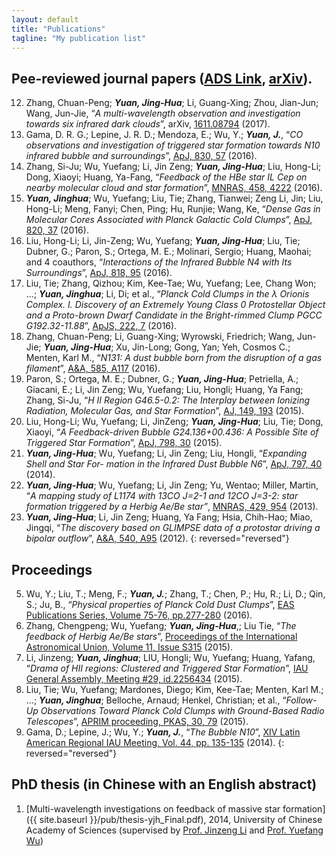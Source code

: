 ```yaml
---
layout: default
title: "Publications"
tagline: "My publication list"
---
```


## Pee-reviewed journal papers ([ADS Link](http://adsabs.harvard.edu/cgi-bin/nph-abs_connect?library&libname=Jinghua+Yuan&libid=4f88e404d4), [arXiv](http://arxiv.org/find/all/1/OR+au:+Yuan_Jinghua+au:+Yuan_Jing_Hua/0/1/0/all/0/1)). 

12. Zhang, Chuan-Peng; ***Yuan, Jing-Hua***; Li, Guang-Xing; Zhou, Jian-Jun; Wang, Jun-Jie, “*A multi-wavelength observation and investigation towards six infrared dark clouds*”, arXiv, [1611.08794](http://adsabs.harvard.edu/abs/2016arXiv161108794Z) (2017).11. Gama, D. R. G.; Lepine, J. R. D.; Mendoza, E.; Wu, Y.; ***Yuan, J.***, “*CO observations and investigation of triggered star formation towards N10 infrared bubble and surroundings*”, [ApJ, 830, 57](http://adsabs.harvard.edu/abs/2016ApJ...830...57G) (2016).10. Zhang, Si-Ju; Wu, Yuefang; Li, Jin Zeng; ***Yuan, Jing-Hua***; Liu, Hong-Li; Dong, Xiaoyi; Huang, Ya-Fang, “*Feedback of the HBe star IL Cep on nearby molecular cloud and star formation*”, [MNRAS, 458, 4222](http://adsabs.harvard.edu/abs/2016MNRAS.458.4222Z) (2016).9. ***Yuan, Jinghua***; Wu, Yuefang; Liu, Tie; Zhang, Tianwei; Zeng Li, Jin; Liu, Hong-Li; Meng, Fanyi; Chen, Ping; Hu, Runjie; Wang, Ke, “*Dense Gas in Molecular Cores Associated with Planck Galactic Cold Clumps*”, [ApJ, 820, 37](http://adsabs.harvard.edu/abs/2016ApJ...820...37Y) (2016).8. Liu, Hong-Li; Li, Jin-Zeng; Wu, Yuefang; ***Yuan, Jing-Hua***; Liu, Tie; Dubner, G.; Paron, S.; Ortega, M. E.; Molinari, Sergio; Huang, Maohai; and 4 coauthors, “*Interactions of the Infrared Bubble N4 with Its Surroundings*”, [ApJ, 818, 95](http://adsabs.harvard.edu/abs/2016ApJ...818...95L) (2016).7. Liu, Tie; Zhang, Qizhou; Kim, Kee-Tae; Wu, Yuefang; Lee, Chang Won; ...; ***Yuan, Jinghua***; Li, Di; et al., “*Planck Cold Clumps in the λ Orionis Complex. I. Discovery of an Extremely Young Class 0 Protostellar Object and a Proto-brown Dwarf Candidate in the Bright-rimmed Clump PGCC G192.32-11.88*”, [ApJS, 222, 7](http://adsabs.harvard.edu/abs/2016ApJS..222....7L) (2016).6. Zhang, Chuan-Peng; Li, Guang-Xing; Wyrowski, Friedrich; Wang, Jun-Jie; ***Yuan, Jing-Hua***; Xu, Jin-Long; Gong, Yan; Yeh, Cosmos C.; Menten, Karl M., “*N131: A dust bubble born from the disruption of a gas filament*”, [A&A, 585, A117](http://adsabs.harvard.edu/abs/2016A%26A...585A.117Z) (2016).5. Paron, S.; Ortega, M. E.; Dubner, G.; ***Yuan, Jing-Hua***; Petriella, A.; Giacani, E.; Li, Jin Zeng; Wu, Yuefang; Liu, Hongli; Huang, Ya Fang; Zhang, Si-Ju, “*H II Region G46.5-0.2: The Interplay between Ionizing Radiation, Molecular Gas, and Star Formation*”, [AJ, 149, 193](http://adsabs.harvard.edu/abs/2015AJ....149..193P)(2015).4. Liu, Hong-Li; Wu, Yuefang; Li, JinZeng; ***Yuan, Jing-Hua***; Liu, Tie; Dong, Xiaoyi, “*A Feedback-driven Bubble G24.136+00.436: A Possible Site of Triggered Star Formation*”, [ApJ, 798, 30](http://adsabs.harvard.edu/abs/2015ApJ...798...30L) (2015).
3. ***Yuan, Jing-Hua***; Wu, Yuefang; Li, Jin Zeng; Liu, Hongli, “*Expanding Shell and Star For- mation in the Infrared Dust Bubble N6*”, [ApJ, 797, 40](http://adsabs.harvard.edu/abs/2014ApJ...797...40Y) (2014).2. ***Yuan, Jing-Hua***; Wu, Yuefang; Li, Jin Zeng; Yu, Wentao; Miller, Martin, “*A mapping study of L1174 with 13CO J=2-1 and 12CO J=3-2: star formation triggered by a Herbig Ae/Be star”*, [MNRAS, 429, 954](http://adsabs.harvard.edu/abs/2013MNRAS.429..954Y) (2013).1. ***Yuan, Jing-Hua***; Li, Jin Zeng; Huang, Ya Fang; Hsia, Chih-Hao; Miao, Jingqi, “*The discovery based on GLIMPSE data of a protostar driving a bipolar outflow*”, [A&A, 540, A95](http://adsabs.harvard.edu/abs/2012A%26A...540A..95) (2012). 
{: reversed="reversed"}


## Proceedings 

5. Wu, Y.; Liu, T.; Meng, F.; ***Yuan, J.***; Zhang, T.; Chen, P.; Hu, R.; Li, D.; Qin, S.; Ju, B., “*Physical properties of Planck Cold Dust Clumps*”, [EAS Publications Series, Volume 75-76, pp.277-280](http://adsabs.harvard.edu/abs/2016EAS....75..277W) (2016).4. Zhang, Chengpeng; Wu, Yuefang; ***Yuan, Jing-Hua***,; Liu Tie, “*The feedback of Herbig Ae/Bestars*”, [Proceedings of the International Astronomical Union, Volume 11, Issue S315](https://doi.org/10.1017/S1743921316007730) (2015).3. Li, Jinzeng; ***Yuan, Jinghua***; LIU, Hongli; Wu, Yuefang; Huang, Yafang, “*Drama of HII regions: Clustered and Triggered Star Formation*”, [IAU General Assembly, Meeting #29, id.2256434](http://adsabs.harvard.edu/abs/2015IAUGA..2256434L) (2015).2. Liu, Tie; Wu, Yuefang; Mardones, Diego; Kim, Kee-Tae; Menten, Karl M.; ...; ***Yuan, Jinghua***; Belloche, Arnaud; Henkel, Christian; et al., “*Follow-Up Observations Toward Planck Cold Clumps with Ground-Based Radio Telescopes*”, [APRIM proceeding, PKAS, 30, 79](http://adsabs.harvard.edu/abs/2015PKAS...30...79L) (2015).1. Gama, D.; Lepine, J.; Wu, Y.; ***Yuan, J.***, “*The Bubble N10*”, [XIV Latin American Regional IAU Meeting, Vol. 44, pp. 135-135](http://adsabs.harvard.edu/abs/2014RMxAC..44..135G) (2014).
{: reversed="reversed"}

## PhD thesis (in Chinese with an English abstract)

1. [Multi-wavelength investigations on feedback of massive star formation]({{ site.baseurl }}/pub/thesis-yjh_Final.pdf), 2014, University of Chinese Academy of Sciences (supervised by [Prof. Jinzeng Li](http://people.ucas.ac.cn/~ljz?language=en) and [Prof. Yuefang Wu](http://www.ifa.hawaii.edu/~reipurth/newsletter/newsletter254.pdf))